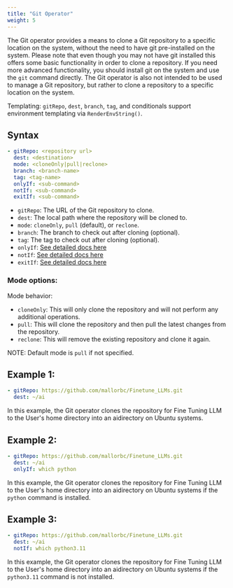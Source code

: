 ```yaml
---
title: "Git Operator"
weight: 5
---
```

The Git operator provides a means to clone a Git repository to a specific location on the system, without the need to have git pre-installed on the system.  Please note that even though you may not have git installed this offers some basic functionality in order to clone a repository.  If you need more advanced functionality, you should install git on the system and use the `git` command directly.  The Git operator is also not intended to be used to manage a Git repository, but rather to clone a repository to a specific location on the system.

Templating: `gitRepo`, `dest`, `branch`, `tag`, and conditionals support environment templating via `RenderEnvString()`.

## Syntax

```yaml
- gitRepo: <repository url>
  dest: <destination>
  mode: <cloneOnly|pull|reclone>
  branch: <branch-name>
  tag: <tag-name>
  onlyIf: <sub-command>
  notIf: <sub-command>
  exitIf: <sub-command>
```

* `gitRepo`: The URL of the Git repository to clone.
* `dest`: The local path where the repository will be cloned to.
* `mode`: `cloneOnly`, `pull` (default), or `reclone`.
* `branch`: The branch to check out after cloning (optional).
* `tag`: The tag to check out after cloning (optional).
* `onlyIf`: [See detailed docs here](/operators/sub-commands)
* `notIf`: [See detailed docs here](/operators/sub-commands)
* `exitIf`: [See detailed docs here](/operators/sub-commands)

### Mode options:
Mode behavior:
- `cloneOnly`: This will only clone the repository and will not perform any additional operations.
- `pull`: This will clone the repository and then pull the latest changes from the repository.
- `reclone`: This will remove the existing repository and clone it again.

NOTE: Default mode is `pull` if not specified.

## Example 1:

```yaml
- gitRepo: https://github.com/mallorbc/Finetune_LLMs.git
  dest: ~/ai
```

In this example, the Git operator clones the repository for Fine Tuning LLM to the User's home directory into an aidirectory on Ubuntu systems.

## Example 2:

```yaml
- gitRepo: https://github.com/mallorbc/Finetune_LLMs.git
  dest: ~/ai
  onlyIf: which python
```

In this example, the Git operator clones the repository for Fine Tuning LLM to the User's home directory into an aidirectory on Ubuntu systems if the `python` command is installed.

## Example 3:

```yaml
- gitRepo: https://github.com/mallorbc/Finetune_LLMs.git
  dest: ~/ai
  notIf: which python3.11
```

In this example, the Git operator clones the repository for Fine Tuning LLM to the User's home directory into an aidirectory on Ubuntu systems if the `python3.11` command is not installed.

